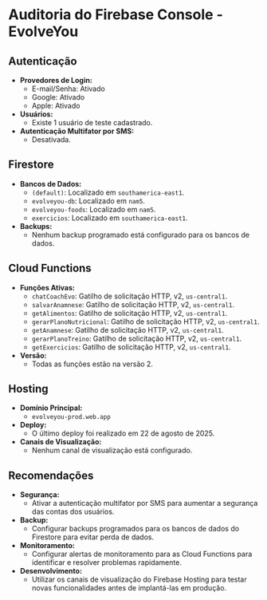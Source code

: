 # Auditoria do Firebase Console - EvolveYou

## Autenticação

- **Provedores de Login:**
    - E-mail/Senha: Ativado
    - Google: Ativado
    - Apple: Ativado
- **Usuários:**
    - Existe 1 usuário de teste cadastrado.
- **Autenticação Multifator por SMS:**
    - Desativada.

## Firestore

- **Bancos de Dados:**
    - `(default)`: Localizado em `southamerica-east1`.
    - `evolveyou-db`: Localizado em `nam5`.
    - `evolveyou-foods`: Localizado em `nam5`.
    - `exercicios`: Localizado em `southamerica-east1`.
- **Backups:**
    - Nenhum backup programado está configurado para os bancos de dados.

## Cloud Functions

- **Funções Ativas:**
    - `chatCoachEvo`: Gatilho de solicitação HTTP, v2, `us-central1`.
    - `salvarAnamnese`: Gatilho de solicitação HTTP, v2, `us-central1`.
    - `getAlimentos`: Gatilho de solicitação HTTP, v2, `us-central1`.
    - `gerarPlanoNutricional`: Gatilho de solicitação HTTP, v2, `us-central1`.
    - `getAnamnese`: Gatilho de solicitação HTTP, v2, `us-central1`.
    - `gerarPlanoTreino`: Gatilho de solicitação HTTP, v2, `us-central1`.
    - `getExercicios`: Gatilho de solicitação HTTP, v2, `us-central1`.
- **Versão:**
    - Todas as funções estão na versão 2.

## Hosting

- **Domínio Principal:**
    - `evolveyou-prod.web.app`
- **Deploy:**
    - O último deploy foi realizado em 22 de agosto de 2025.
- **Canais de Visualização:**
    - Nenhum canal de visualização está configurado.

## Recomendações

- **Segurança:**
    - Ativar a autenticação multifator por SMS para aumentar a segurança das contas dos usuários.
- **Backup:**
    - Configurar backups programados para os bancos de dados do Firestore para evitar perda de dados.
- **Monitoramento:**
    - Configurar alertas de monitoramento para as Cloud Functions para identificar e resolver problemas rapidamente.
- **Desenvolvimento:**
    - Utilizar os canais de visualização do Firebase Hosting para testar novas funcionalidades antes de implantá-las em produção.

